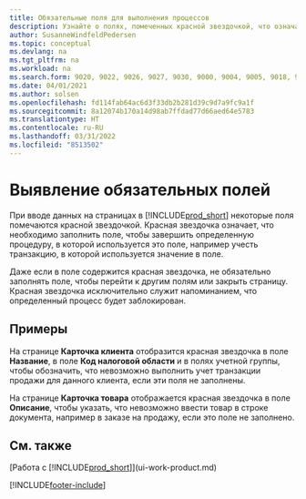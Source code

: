 ```yaml
---
title: Обязательные поля для выполнения процессов
description: Узнайте о полях, помеченных красной звездочкой, что означает, они являются обязательными и должны быть заполнены для завершения процесса.
author: SusanneWindfeldPedersen
ms.topic: conceptual
ms.devlang: na
ms.tgt_pltfrm: na
ms.workload: na
ms.search.form: 9020, 9022, 9026, 9027, 9030, 9000, 9004, 9005, 9018, 9006, 9007, 9010, 9016, 9017
ms.date: 04/01/2021
ms.author: solsen
ms.openlocfilehash: fd114fab64ac6d3f33db2b281d39c9d7a9fc9a1f
ms.sourcegitcommit: 8a12074b170a14d98ab7ffdad77d66aed64e5783
ms.translationtype: HT
ms.contentlocale: ru-RU
ms.lasthandoff: 03/31/2022
ms.locfileid: "8513502"
---
```

# <a name="detecting-mandatory-fields"></a>Выявление обязательных полей
При вводе данных на страницах в [!INCLUDE[prod_short](includes/prod_short.md)] некоторые поля помечаются красной звездочкой. Красная звездочка означает, что необходимо заполнить поле, чтобы завершить определенную процедуру, в которой используется это поле, например учесть транзакцию, в которой используется значение в поле.

Даже если в поле содержится красная звездочка, не обязательно заполнять поле, чтобы перейти к другим полям или закрыть страницу. Красная звездочка исключительно служит напоминанием, что определенный процесс будет заблокирован.

## <a name="examples"></a>Примеры
На странице **Карточка клиента** отобразится красная звездочка в поле **Название**, в поле **Код налоговой области** и в полях учетной группы, чтобы обозначить, что невозможно выполнить учет транзакции продажи для данного клиента, если эти поля не заполнены.

На странице **Карточка товара** отображается красная звездочка в поле **Описание**, чтобы указать, что невозможно ввести товар в строке документа, например в заказе на продажу, если это поле не заполнено.

## <a name="see-also"></a>См. также
[Работа с [!INCLUDE[prod_short](includes/prod_short.md)]](ui-work-product.md)


[!INCLUDE[footer-include](includes/footer-banner.md)]